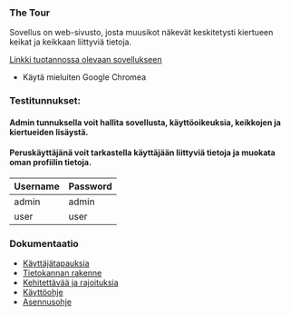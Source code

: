 ### The Tour
Sovellus on web-sivusto, josta muusikot näkevät keskitetysti kiertueen keikat ja keikkaan liittyviä tietoja. 


[Linkki tuotannossa olevaan sovellukseen](https://tsoha-tour-demo.herokuapp.com)
- Käytä mieluiten Google Chromea


### Testitunnukset:
#### Admin tunnuksella voit hallita sovellusta, käyttöoikeuksia, keikkojen ja kiertueiden lisäystä. 
#### Peruskäyttäjänä voit tarkastella käyttäjään liittyviä tietoja ja muokata oman profiilin tietoja. 
| Username | Password |
| -------- | -------- |
| admin    | admin    |
| user     | user     |
 


### Dokumentaatio
- [Käyttäjätapauksia](https://github.com/jokineno/Tour/blob/master/documentation/kayttajatapaukset.md)
- [Tietokannan rakenne](https://github.com/jokineno/Tour/blob/master/documentation/tietokanta.md)
- [Kehitettävää ja rajoituksia](https://github.com/jokineno/Tour/blob/master/documentation/rajoituksetjaehdotukset.md)
- [Käyttöohje](https://github.com/jokineno/Tour/blob/master/documentation/kaytto-ohje.md)
- [Asennusohje](https://github.com/jokineno/Tour/blob/master/documentation/installation_guide.md)
